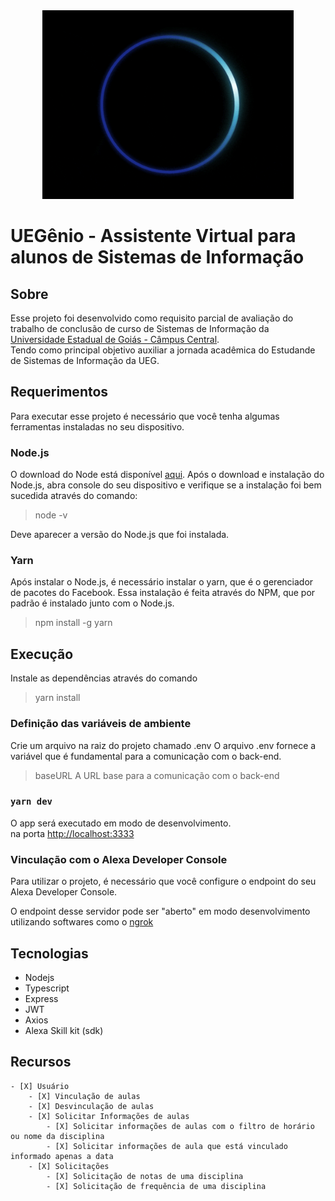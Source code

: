 <div align="center">
  <img style="border: 1px solid black" width="400" src="./assets/alexa.gif"/>
</div>

# UEGênio - Assistente Virtual para alunos de Sistemas de Informação

## Sobre

Esse projeto foi desenvolvido como requisito parcial de avaliação do trabalho de conclusão de curso de Sistemas de Informação da [Universidade Estadual de Goiás - Câmpus Central](https://ueg.br/campuscentral/).<br/>
Tendo como principal objetivo auxiliar a jornada acadêmica do Estudande de Sistemas de Informação da UEG.

## Requerimentos
Para executar esse projeto é necessário que você tenha algumas ferramentas instaladas no seu dispositivo.

### Node.js
O download do Node está disponível [aqui](https://nodejs.org/pt-br/download/).
Após o download e instalação do Node.js, abra console do seu dispositivo e verifique se a instalação foi bem sucedida através do comando:
> node -v 

Deve aparecer a versão do Node.js que foi instalada.

### Yarn
Após instalar o Node.js, é necessário instalar o yarn, que é o gerenciador de pacotes do Facebook. Essa instalação é feita através do NPM, que por padrão é instalado junto com o Node.js.
> npm install -g yarn

## Execução
Instale as dependências através do comando 
> yarn install
### Definição das variáveis de ambiente
Crie um arquivo na raiz do projeto chamado .env
O arquivo .env fornece a variável que é fundamental para a comunicação com o back-end.

>baseURL
A URL base para a comunicação com o back-end

### `yarn dev`

O app será executado em modo de desenvolvimento.<br />
na porta [http://localhost:3333](http://localhost:3333)

### Vinculação com o Alexa Developer Console
Para utilizar o projeto, é necessário que você configure o endpoint do seu Alexa Developer Console.

O endpoint desse servidor pode ser "aberto" em modo desenvolvimento utilizando softwares como o [ngrok](https://ngrok.com/)

## Tecnologias

  * Nodejs
  * Typescript
  * Express
  * JWT
  * Axios
  * Alexa Skill kit (sdk)

## Recursos
    - [X] Usuário
        - [X] Vinculação de aulas
        - [X] Desvinculação de aulas
        - [X] Solicitar Informações de aulas
            - [X] Solicitar informações de aulas com o filtro de horário ou nome da disciplina
            - [X] Solicitar informações de aula que está vinculado informado apenas a data
        - [X] Solicitações
            - [X] Solicitação de notas de uma disciplina
            - [X] Solicitação de frequência de uma disciplina
  
 
